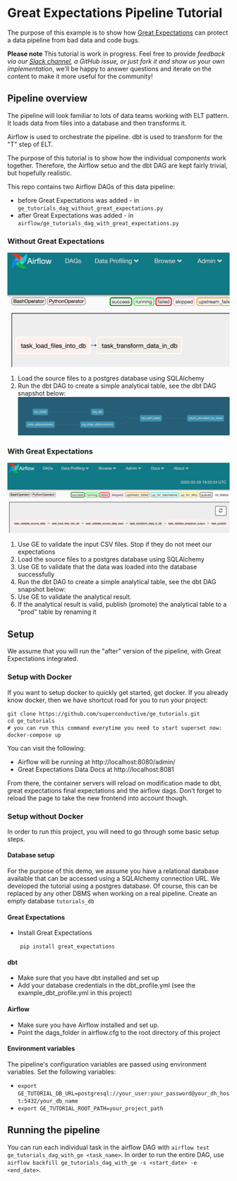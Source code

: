 # Great Expectations Pipeline Tutorial

The purpose of this example is to show how [Great Expectations](https://greatexpectations.io) can protect a data pipeline from bad data and code bugs.

**Please note** This tutorial is work in progress. Feel free to provide *feedback via our [Slack channel](https://greatexpectations.io/slack), a GitHub issue, or just fork it and show us your own implementation*, we'll be happy to answer questions and iterate on the content to make it more useful for the community!

## Pipeline overview

The pipeline will look familiar to lots of data teams working with ELT pattern. 
It loads data from files into a database and then transforms it.

Airflow is used to orchestrate the pipeline. dbt is used to transform for the "T" step of ELT.

The purpose of this tutorial is to show how the individual components work together. Therefore, the Airflow setuo and the dbt DAG are kept fairly trivial, but hopefully realistic.

This repo contains two Airflow DAGs of this data pipeline:
* before Great Expectations was added - in `ge_tutorials_dag_without_great_expectations.py`
* after Great Expectations was added - in `airflow/ge_tutorials_dag_with_great_expectations.py` 

### Without Great Expectations

![The airflow DAG](images/pipeline_airflow_dag_without_ge.png)
 
1. Load the source files to a postgres database using SQLAlchemy
2. Run the dbt DAG to create a simple analytical table, see the dbt DAG snapshot below:
![The dbt DAG](images/dbt_dag.png)


### With Great Expectations

![The airflow DAG](images/pipeline_airflow_dag_with_ge.png)

1. Use GE to validate the input CSV files. Stop if they do not meet our expectations 
2. Load the source files to a postgres database using SQLAlchemy
3. Use GE to validate that the data was loaded into the database successfully
4. Run the dbt DAG to create a simple analytical table, see the dbt DAG snapshot below:
5. Use GE to validate the analytical result.
6. If the analytical result is valid, publish (promote) the analytical table to a "prod" table by renaming it

## Setup

We assume that you will run the "after" version of the pipeline, with Great Expectations integrated.

### Setup with Docker

If you want to setup docker to quickly get started, get docker. If you already know docker, then we have shortcut road for you to run your project:

```
git clone https://github.com/superconductive/ge_tutorials.git
cd ge_tutorials
# you can run this command everytime you need to start superset now:
docker-compose up
```

You can visit the following:
- Airflow will be running at http://localhost:8080/admin/
- Great Expectations Data Docs at http://localhost:8081 

From there, the container servers will reload on modification made to dbt, great expectations final expectations and the airflow dags. Don’t forget to reload the page to take the new frontend into account though.

### Setup without Docker

In order to run this project, you will need to go through some basic setup steps.

#### Database setup
For the purpose of this demo, we assume you have a relational database available that can be accessed using a SQLAlchemy connection URL. We developed the tutorial using a postgres database. Of course, this can be replaced by any other DBMS when working on a real pipeline.
Create an empty database `tutorials_db`

#### Great Expectations

* Install Great Expectations

```
    pip install great_expectations
```

#### dbt

* Make sure that you have dbt installed and set up
* Add your database credentials in the dbt_profile.yml (see the example_dbt_profile.yml in this project)

#### Airflow

* Make sure you have Airflow installed and set up.
* Point the dags_folder in airflow.cfg to the root directory of this project

#### Environment variables

The pipeline's configuration variables are passed using environment variables. Set the following variables:
* `export GE_TUTORIAL_DB_URL=postgresql://your_user:your_password@your_dh_host:5432/your_db_name`
* `export GE_TUTORIAL_ROOT_PATH=your_project_path`


## Running the pipeline

You can run each individual task in the airflow DAG with `airflow test ge_tutorials_dag_with_ge <task_name>`.
In order to run the entire DAG, use `airflow backfill ge_tutorials_dag_with_ge -s <start_date> -e <end_date>`.

